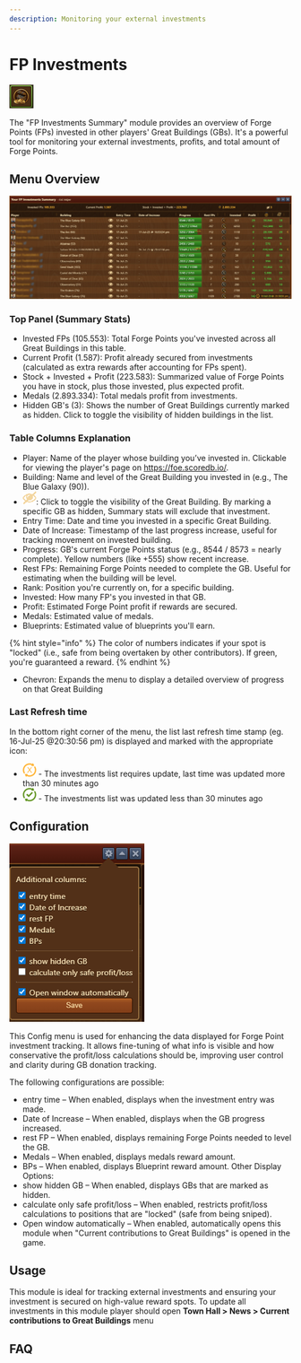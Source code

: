 ```yaml
---
description: Monitoring your external investments 
---
```


# FP Investments 

![Icon](./.images/icon.png) 

The "FP Investments Summary" module provides an overview of Forge Points (FPs) invested in other players' Great Buildings (GBs). It's a powerful tool for monitoring your external investments, profits, and total amount of Forge Points.

## Menu Overview

![Structure](./.images/Menu-layout.png)

### Top Panel (Summary Stats)

 - Invested FPs (105.553): Total Forge Points you've invested across all Great Buildings in this table.
 - Current Profit (1.587): Profit already secured from investments (calculated as extra rewards after accounting for FPs spent).
 - Stock + Invested + Profit (223.583): Summarized value of Forge Points you have in stock, plus those invested, plus expected profit.
 - Medals (2.893.334):	Total medals profit from investments.
 - Hidden GB's (3): Shows the number of Great Buildings currently marked as hidden. Click to toggle the visibility of hidden buildings in the list.

### Table Columns Explanation
 - Player:	Name of the player whose building you’ve invested in. Clickable for viewing the player's page on https://foe.scoredb.io/.
 - Building:	Name and level of the Great Building you invested in (e.g., The Blue Galaxy (90)).
 - ![](./.images/unvisible.png): Click to toggle the visibility of the Great Building. By marking a specific GB as hidden, Summary stats will exclude that investment.
 - Entry Time:	Date and time you invested in a specific Great Building.
 - Date of Increase:	Timestamp of the last progress increase, useful for tracking movement on invested building.
 - Progress:	GB's current Forge Points status (e.g., 8544 / 8573 = nearly complete). Yellow numbers (like +555) show recent increase.
 - Rest FPs:	Remaining Forge Points needed to complete the GB. Useful for estimating when the building will be level.
 - Rank: Position you're currently on, for a specific building.
 - Invested:	How many FP's you invested in that GB.
 - Profit:	Estimated Forge Point profit if rewards are secured.
 - Medals: Estimated value of medals.
 - Blueprints: Estimated value of blueprints you'll earn.

{% hint style="info" %}
The color of numbers indicates if your spot is "locked" (i.e., safe from being overtaken by other contributors). If green, you're guaranteed a reward.
{% endhint %}
 - Chevron: Expands the menu to display a detailed overview of progress on that Great Building

### Last Refresh time

In the bottom right corner of the menu, the list last refresh time stamp (eg. 16-Jul-25 @20:30:56 pm) is displayed and marked with the appropriate icon:
- ![](./.images/update_required.png) - The investments list requires update, last time was updated more than 30 minutes ago 
- ![](./.images/uptodate.png) - The investments list was updated less than 30 minutes ago 

## Configuration

![Configuration](./.images/config_menu.png)

This Config menu is used for enhancing the data displayed for Forge Point investment tracking. It allows fine-tuning of what info is visible and how conservative the profit/loss calculations should be, improving user control and clarity during GB donation tracking.

The following configurations are possible:
 - entry time – When enabled, displays when the investment entry was made.
 - Date of Increase – When enabled, displays when the GB progress increased.
 - rest FP – When enabled, displays remaining Forge Points needed to level the GB.
 - Medals – When enabled, displays medals reward amount.
 - BPs – When enabled, displays Blueprint reward amount.
Other Display Options:
 - show hidden GB – When enabled, displays GBs that are marked as hidden.
 - calculate only safe profit/loss – When enabled, restricts profit/loss calculations to positions that are "locked" (safe from being sniped).
 - Open window automatically – When enabled, automatically opens this module when "Current contributions to Great Buildings" is opened in the game.



## Usage

This module is ideal for  tracking external investments and ensuring your investment is secured on high-value reward spots.
To update all investments in this module player should open **Town Hall > News > Current contributions to Great Buildings** menu

## FAQ
